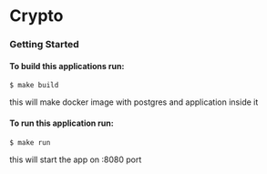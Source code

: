 # Crypto

### Getting Started 
#### To build this applications run:
```
$ make build
```
this will make docker image with postgres and application inside it
#### To run this application run:
```
$ make run 
```
this will start the app on :8080 port

